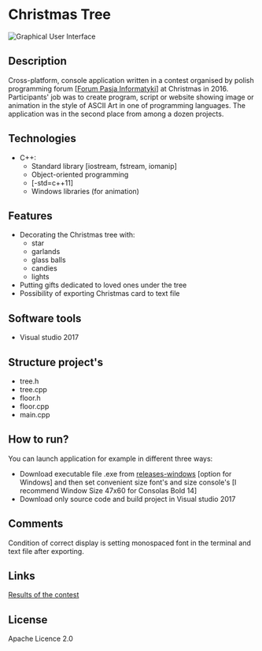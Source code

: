 # Christmas Tree
![Graphical User Interface](https://user-images.githubusercontent.com/21959354/28546433-04bf2dda-70cb-11e7-8738-42cb5f66e3f3.jpg)
## Description
Cross-platform, console application written in a contest organised by polish programming forum [[Forum Pasja Informatyki](https://forum.pasja-informatyki.pl)] at Christmas in 2016. Participants' job was to create program, script or website showing image or animation in the style of ASCII Art in one of programming languages. The application was in the second place from among a dozen projects.
## Technologies
- C++:
  - Standard library [iostream, fstream, iomanip]
  - Object-oriented programming
  - [-std=c++11]
  - Windows libraries (for animation)
## Features
* Decorating the Christmas tree with:
  * star
  * garlands
  * glass balls
  * candies
  * lights
* Putting gifts dedicated to loved ones under the tree
* Possibility of exporting Christmas card to text file
## Software tools
- Visual studio 2017
## Structure project's
- tree.h
- tree.cpp
- floor.h
- floor.cpp
- main.cpp
## How to run?
You can launch application for example in different three ways:
- Download executable file .exe from [releases-windows](https://github.com/plkpiotr/Christmas-Tree/releases/tag/windows) [option for Windows] and then set convenient size font's and size console's [I recommend Window Size 47x60 for Consolas Bold 14]
- Download only source code and build project in Visual studio 2017
## Comments
Condition of correct display is setting monospaced font in the terminal and text file after exporting.
## Links
[Results of the contest](https://forum.pasja-informatyki.pl/contest/swieta-2016)
## License
Apache Licence 2.0